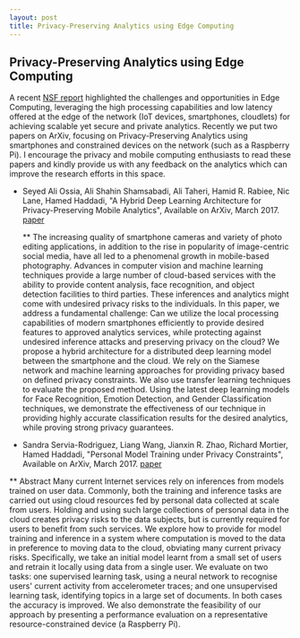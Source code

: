 ```yaml
---
layout: post
title: Privacy-Preserving Analytics using Edge Computing
---
```


 ##  Privacy-Preserving Analytics using Edge Computing ##


A recent [NSF report](http://iot.eng.wayne.edu/edge/NSF%20Edge%20Workshop%20Report.pdf) highlighted the challenges and opportunities in Edge Computing, leveraging the high processing capabilities and low latency offered at the edge of the network (IoT devices, smartphones, cloudlets) for achieving scalable yet secure and private analytics. Recently we put two papers on ArXiv, focusing on Privacy-Preserving Analytics using smartphones and constrained devices on the network (such as a Raspberry Pi). I encourage the privacy and mobile computing enthusiasts to read these papers and kindly provide us with any feedback on the analytics which can improve the research efforts in this space.  



* Seyed Ali Ossia, Ali Shahin Shamsabadi, Ali Taheri, Hamid R. Rabiee, Nic Lane, Hamed Haddadi, "A Hybrid Deep Learning Architecture for Privacy-Preserving Mobile Analytics", Available on ArXiv, March 2017. [paper](https://arxiv.org/abs/1703.02952)

	** The increasing quality of smartphone cameras and variety of photo editing applications, in addition to the rise in popularity of image-centric social media, have all led to a phenomenal growth in mobile-based photography. Advances in computer vision and machine learning techniques provide a large number of cloud-based services with the ability to provide content analysis, face recognition, and object detection facilities to third parties. These inferences and analytics might come with undesired privacy risks to the individuals. 
In this paper, we address a fundamental challenge: Can we utilize the local processing capabilities of modern smartphones efficiently to provide desired features to approved analytics services, while protecting against undesired inference attacks and preserving privacy on the cloud? We propose a hybrid architecture for a distributed deep learning model between the smartphone and the cloud. We rely on the Siamese network and machine learning approaches for providing privacy based on defined privacy constraints. We also use transfer learning techniques to evaluate the proposed method. Using the latest deep learning models for Face Recognition, Emotion Detection, and Gender Classification techniques, we demonstrate the effectiveness of our technique in providing highly accurate classification results for the desired analytics, while proving strong privacy guarantees.



* Sandra Servia-Rodriguez, Liang Wang, Jianxin R. Zhao, Richard Mortier, Hamed Haddadi, "Personal Model Training under Privacy Constraints", Available on ArXiv, March 2017. [paper](https://arxiv.org/abs/1703.00380)

** Abstract
Many current Internet services rely on inferences from models trained on user data. Commonly, both the training and inference tasks are carried out using cloud resources fed by personal data collected at scale from users. Holding and using such large collections of personal data in the cloud creates privacy risks to the data subjects, but is currently required for users to benefit from such services. We explore how to provide for model training and inference in a system where computation is moved to the data in preference to moving data to the cloud, obviating many current privacy risks. Specifically, we take an initial model learnt from a small set of users and retrain it locally using data from a single user. We evaluate on two tasks: one supervised learning task, using a neural network to recognise users' current activity from accelerometer traces; and one unsupervised learning task, identifying topics in a large set of documents. In both cases the accuracy is improved. We also demonstrate the feasibility of our approach by presenting a performance evaluation on a representative resource-constrained device (a Raspberry Pi).